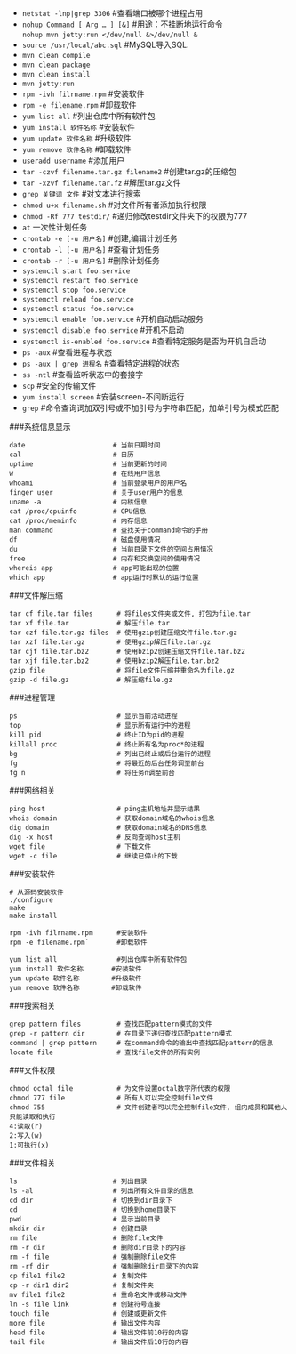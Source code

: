 *  `netstat -lnp|grep 3306`  #查看端口被哪个进程占用
*  `nohup Command [ Arg … ] [&]` #用途：不挂断地运行命令<br/>
   `nohup mvn jetty:run </dev/null &>/dev/null &`
* `source /usr/local/abc.sql` #MySQL导入SQL.
* `mvn clean compile`
* `mvn clean package`
* `mvn clean install`
* `mvn jetty:run`
* `rpm -ivh filrname.rpm`     #安装软件
* `rpm -e filename.rpm`       #卸载软件
* `yum list all`              #列出仓库中所有软件包
* `yum install 软件名称`      #安装软件
* `yum update 软件名称`       #升级软件
* `yum remove 软件名称`       #卸载软件
* `useradd username` #添加用户
* `tar -czvf filename.tar.gz filename2` #创建tar.gz的压缩包
* `tar -xzvf filename.tar.fz` #解压tar.gz文件
* `grep 关键词 文件` #对文本进行搜索
* `chmod u+x filename.sh` #对文件所有者添加执行权限
* `chmod -Rf 777 testdir/` #递归修改testdir文件夹下的权限为777
* `at` 一次性计划任务
* `crontab -e [-u 用户名]` #创建,编辑计划任务
* `crontab -l [-u 用户名]` #查看计划任务
* `crontab -r [-u 用户名]` #删除计划任务
* `systemctl start foo.service`
* `systemctl restart foo.service`
* `systemctl stop foo.service`
* `systemctl reload foo.service`
* `systemctl status foo.service`
* `systemctl enable foo.service` #开机自动启动服务
* `systemctl disable foo.service` #开机不启动
* `systemctl is-enabled foo.service` #查看特定服务是否为开机自启动
* `ps -aux` #查看进程与状态
* `ps -aux | grep 进程名` #查看特定进程的状态
* `ss -ntl` #查看监听状态中的套接字
* `scp` #安全的传输文件
* `yum install screen` #安装screen-不间断运行
* `grep` #命令查询词加双引号或不加引号为字符串匹配，加单引号为模式匹配
 
###系统信息显示

```
date                      # 当前日期时间 
cal                       # 日历
uptime                    # 当前更新的时间
w                         # 在线用户信息
whoami                    # 当前登录用户的用户名
finger user               # 关于user用户的信息
uname -a                  # 内核信息 
cat /proc/cpuinfo         # CPU信息
cat /proc/meminfo         # 内存信息
man command               # 查找关于command命令的手册
df                        # 磁盘使用情况
du                        # 当前目录下文件的空间占用情况
free                      # 内存和交换空间的使用情况
whereis app               # app可能出现的位置
which app                 # app运行时默认的运行位置
```

###文件解压缩

```
tar cf file.tar files      # 将files文件夹或文件, 打包为file.tar
tar xf file.tar            # 解压file.tar
tar czf file.tar.gz files  # 使用gzip创建压缩文件file.tar.gz
tar xzf file.tar.gz        # 使用gzip解压file.tar.gz
tar cjf file.tar.bz2       # 使用bzip2创建压缩文件file.tar.bz2
tar xjf file.tar.bz2       # 使用bzip2解压file.tar.bz2
gzip file                  # 将file文件压缩并重命名为file.gz
gzip -d file.gz            # 解压缩file.gz
```

###进程管理

```
ps                         # 显示当前活动进程
top                        # 显示所有运行中的进程
kill pid                   # 终止ID为pid的进程
killall proc               # 终止所有名为proc*的进程
bg                         # 列出已终止或后台运行的进程
fg                         # 将最近的后台任务调至前台
fg n                       # 将任务n调至前台
```

###网络相关

```
ping host                  # ping主机地址并显示结果
whois domain               # 获取domain域名的whois信息
dig domain                 # 获取domain域名的DNS信息
dig -x host                # 反向查询host主机
wget file                  # 下载文件
wget -c file               # 继续已停止的下载
```

###安装软件

```
# 从源码安装软件
./configure
make
make install 

rpm -ivh filrname.rpm      #安装软件
rpm -e filename.rpm`       #卸载软件

yum list all               #列出仓库中所有软件包
yum install 软件名称       #安装软件
yum update 软件名称        #升级软件
yum remove 软件名称        #卸载软件
```

###搜索相关

```
grep pattern files         # 查找匹配pattern模式的文件
grep -r pattern dir        # 在目录下递归查找匹配pattern模式
command | grep pattern     # 在command命令的输出中查找匹配pattern的信息
locate file                # 查找file文件的所有实例
```

###文件权限

```
chmod octal file           # 为文件设置octal数字所代表的权限
chmod 777 file             # 所有人可以完全控制file文件
chmod 755                  # 文件创建者可以完全控制file文件, 组内成员和其他人只能读取和执行
4:读取(r)
2:写入(w)
1:可执行(x)
```

###文件相关

```
ls                        # 列出目录
ls -al                    # 列出所有文件目录的信息
cd dir                    # 切换到dir目录下
cd                        # 切换到home目录下
pwd                       # 显示当前目录
mkdir dir                 # 创建目录
rm file                   # 删除file文件
rm -r dir                 # 删除dir目录下的内容
rm -f file                # 强制删除file文件
rm -rf dir                # 强制删除dir目录下的内容
cp file1 file2            # 复制文件
cp -r dir1 dir2           # 复制文件夹
mv file1 file2            # 重命名文件或移动文件
ln -s file link           # 创建符号连接
touch file                # 创建或更新文件
more file                 # 输出文件内容
head file                 # 输出文件前10行的内容
tail file                 # 输出文件后10行的内容
```
